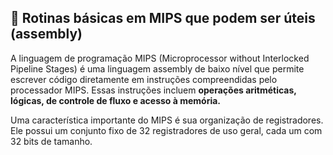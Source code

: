 <h2>📁 Rotinas básicas em MIPS que podem ser úteis (assembly)</h2>

A linguagem de programação MIPS (Microprocessor without Interlocked Pipeline Stages) é uma linguagem assembly de baixo nível que permite escrever código diretamente em instruções compreendidas pelo processador MIPS. Essas instruções incluem <b>operações aritméticas, lógicas, de controle de fluxo e acesso à memória.</b>

Uma característica importante do MIPS é sua organização de registradores. Ele possui um conjunto fixo de 32 registradores de uso geral, cada um com 32 bits de tamanho.
